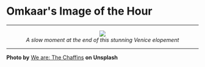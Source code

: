# Omkaar's Image of the Hour

---

<div align="center">

<a href="https://unsplash.com/photos/couple-embraces-in-front-of-a-sunset-over-water-v0y5TcU6ZFs">
  <img src="https://images.unsplash.com/photo-1748367961459-df3182feae2d?crop=entropy&cs=tinysrgb&fit=max&fm=jpg&ixid=M3w3NjA2Nzh8MHwxfHJhbmRvbXx8fHx8fHx8fDE3NTAwMzU2MDB8&ixlib=rb-4.1.0&q=80&w=1080" style="max-width:100%; height:auto;">
</a>

<br>
<i>A slow moment at the end of this stunning Venice elopement</i>

</div>

---

**Photo by** [We are: The Chaffins](https://unsplash.com/@thechaffins) **on Unsplash**
